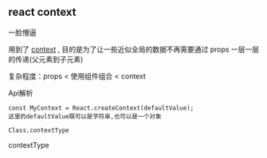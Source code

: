 ## react context

一脸懵逼

用到了 [context](https://reactjs.org/docs/context.html) , 目的是为了让一些近似全局的数据不再需要通过 props 一层一层的传递(父元素到子元素)

复杂程度：props < 使用组件组合 < context

Api解析

```
const MyContext = React.createContext(defaultValue);
这里的defaultValue既可以是字符串,也可以是一个对象

Class.contextType
```

contextType 

